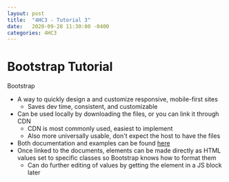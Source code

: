 ```yaml
---
layout: post
title:  "4HC3 - Tutorial 3"
date:   2020-09-28 11:30:00 -0400
categories: 4HC3
---
```


Bootstrap Tutorial
===

Bootstrap
- A way to quickly design a and customize responsive, mobile-first sites
    - Saves dev time, consistent, and customizable
- Can be used locally by downloading the files, or you can link it through CDN
    - CDN is most commonly used, easiest to implement
    - Also more universally usable, don't expect the host to have the files
- Both documentation and examples can be found [here](https://getbootstrap.com/docs)
- Once linked to the documents, elements can be made directly as HTML values set to specific classes so Bootstrap knows how to format them
    - Can do further editing of values by getting the element in a JS block later